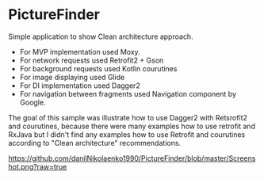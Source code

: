 # PictureFinder
Simple application to show Clean architecture approach. 
* For MVP implementation used Moxy. 
* For network requests used Retrofit2 + Gson
* For background requests used Kotlin courutines
* For image displaying used Glide
* For DI implementation used Dagger2
* For navigation between fragments used Navigation component by Google. 

The goal of this sample was illustrate how to use Dagger2 with Retsrofit2 and courutines, because there were many examples 
how to use retrofit and RxJava but I didn't find any examples how to use Retrofit and courutines according to "Clean architecture" recommendations.


https://github.com/danilNikolaenko1990/PictureFinder/blob/master/Screenshot.png?raw=true

